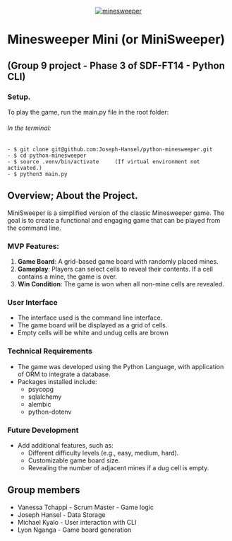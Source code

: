 <p align="center"><a href="https://group-9-minesweeper-project.vercel.app/" target="_blank"><img src="https://encrypted-tbn0.gstatic.com/images?q=tbn:ANd9GcRCwIdCYJnRmDUQnpDKNvY31bHNh_3NevoPjg&s" alt="minesweeper"></a></p>

# Minesweeper Mini (or MiniSweeper)

## (Group 9 project - Phase 3 of SDF-FT14 - Python CLI)

### Setup.

To play the game, run the main.py file in the root folder:

###### In the terminal:

    - $ git clone git@github.com:Joseph-Hansel/python-minesweeper.git
    - $ cd python-minesweeper
    - $ source .venv/bin/activate     (If virtual environment not activated.)
    - $ python3 main.py


## Overview; About the Project.

MiniSweeper is a simplified version of the classic Minesweeper game. The goal is to create a functional and engaging game that can be played from the command line.

### MVP Features:

1. **Game Board**: A grid-based game board with randomly placed mines.
2. **Gameplay**: Players can select cells to reveal their contents. If a cell contains a mine, the game is over.
3. **Win Condition**: The game is won when all non-mine cells are revealed.

### User Interface

- The interface used is the command line interface.
- The game board will be displayed as a grid of cells.
- Empty cells will be white and undug cells are brown

### Technical Requirements

- The game was developed using the Python Language, with application of ORM to integrate a database.
- Packages installed include:
    * psycopg
    * sqlalchemy
    * alembic
    * python-dotenv

### Future Development

- Add additional features, such as:
    - Different difficulty levels (e.g., easy, medium, hard).
    - Customizable game board size.
    - Revealing the number of adjacent mines if a  dug cell is empty.
    
## Group members

- Vanessa Tchappi - Scrum Master - Game logic
- Joseph Hansel - Data Storage
- Michael Kyalo - User interaction with CLI
- Lyon Nganga - Game board generation